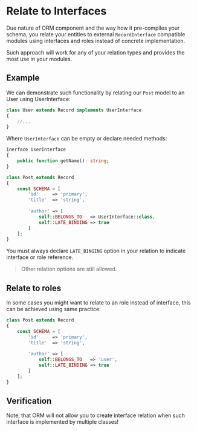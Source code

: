 # Relate to Interfaces
Due nature of ORM component and the way how it pre-compiles your schema, you relate your entities
to external `RecordInterface` compatible modules using interfaces and roles instead of concrete implementation.

Such approach will work for any of your relation types and provides the most use in your modules.

## Example
We can demonstrate such functionality by relating our `Post` model to an User using UserInterface:

```php
class User extends Record implements UserInterface
{
    //...
}
```

Where `UserInterface` can be empty or declare needed methods:

```php
inerface UserInterface
{
    public function getName(): string;
}
```

```php
class Post extends Record 
{
    const SCHEMA = [
        'id'     => 'primary',
        'title'  => 'string',
        
        'author' => [
            self::BELONGS_TO   => UserInterface::class,
            self::LATE_BINDING => true
        ] 
    ];
}
```

You must always declare `LATE_BINGING` option in your relation to indicate interface or role reference.

> Other relation options are still allowed.

## Relate to roles
In some cases you might want to relate to an role instead of interface, this can be achieved using same practice:

```php
class Post extends Record 
{
    const SCHEMA = [
        'id'     => 'primary',
        'title'  => 'string',
        
        'author' => [
            self::BELONGS_TO   => 'user',
            self::LATE_BINDING => true
        ] 
    ];
}
```

## Verification
Note, that ORM will not allow you to create interface relation when such interface is implemented by
multiple classes!